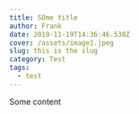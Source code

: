 ```yaml
---
title: SOme title
author: Frank
date: 2019-11-19T14:36:46.538Z
cover: /assets/image1.jpeg
slug: this is the slug
category: Test
tags:
  - test
---
```

Some content
